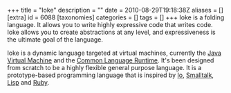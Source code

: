 +++
title = "Ioke"
description = ""
date = 2010-08-29T19:18:38Z
aliases = []
[extra]
id = 6088
[taxonomies]
categories = []
tags = []
+++
Ioke is a folding language. It allows you to write highly expressive code that writes code. Ioke allows you to create abstractions at any level, and expressiveness is the ultimate goal of the language.

Ioke is a dynamic language targeted at virtual machines, currently the [Java Virtual Machine](https://rosettacode.org/wiki/Java_Virtual_Machine) and the [Common Language Runtime](https://rosettacode.org/wiki/Common_Language_Runtime). It's been designed from scratch to be a highly flexible general purpose language. It is a prototype-based programming language that is inspired by [Io](https://rosettacode.org/wiki/Io), [Smalltalk](https://rosettacode.org/wiki/Smalltalk), [Lisp](https://rosettacode.org/wiki/Lisp) and [Ruby](https://rosettacode.org/wiki/Ruby).

